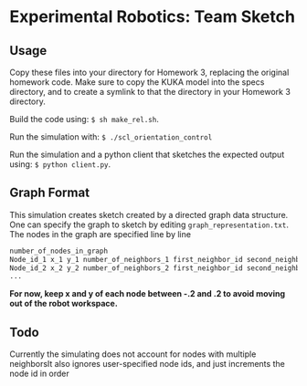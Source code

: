 # Experimental Robotics: Team Sketch
## Usage
Copy these files into your directory for Homework 3, replacing the original homework code. Make sure to copy the KUKA model into the specs directory, and to create a symlink to that the directory in your Homework 3 directory.

Build the code using: 
 ```$ sh make_rel.sh```.
 
 Run the simulation with: 
 ```$ ./scl_orientation_control```
 
 Run the simulation and a python client that sketches the expected output using: ```$ python client.py```.
 
## Graph Format 
 
 This simulation creates sketch created by a directed graph data structure. One can specify the graph to sketch by editing ``graph_representation.txt``. The nodes in the graph are specified line by line
 
 ```python
 number_of_nodes_in_graph
 Node_id_1 x_1 y_1 number_of_neighbors_1 first_neighbor_id second_neighbor_id ...
 Node_id_2 x_2 y_2 number_of_neighbors_2 first_neighbor_id second_neighbor_id ...
 ...
 ```
 
 **For now, keep x and y of each node between -.2 and .2 to avoid moving out of the robot workspace.**
 
## Todo
 Currently the simulating does not account for nodes with multiple neighborsIt also ignores user-specified node ids, and just increments the node id in order




